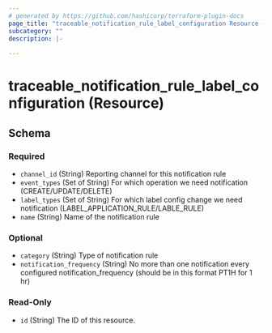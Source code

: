 ```yaml
---
# generated by https://github.com/hashicorp/terraform-plugin-docs
page_title: "traceable_notification_rule_label_configuration Resource - terraform-provider-traceable"
subcategory: ""
description: |-
  
---
```


# traceable_notification_rule_label_configuration (Resource)





<!-- schema generated by tfplugindocs -->
## Schema

### Required

- `channel_id` (String) Reporting channel for this notification rule
- `event_types` (Set of String) For which operation we need notification (CREATE/UPDATE/DELETE)
- `label_types` (Set of String) For which label config change we need notification (LABEL_APPLICATION_RULE/LABLE_RULE)
- `name` (String) Name of the notification rule

### Optional

- `category` (String) Type of notification rule
- `notification_frequency` (String) No more than one notification every configured notification_frequency (should be in this format PT1H for 1 hr)

### Read-Only

- `id` (String) The ID of this resource.
